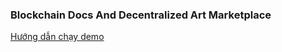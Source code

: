 ### Blockchain Docs And Decentralized Art Marketplace 

[Hướng dẫn chạy demo](https://github.com/whisky81/Decentralized-Art-Marketplace/tree/main/src#readme) 
